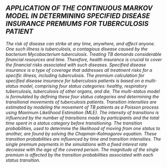 ## _APPLICATION OF THE CONTINUOUS MARKOV MODEL IN DETERMINING SPECIFIED DISEASE INSURANCE PREMIUMS FOR TUBERCULOSIS PATIENT_
_The risk of disease can strike at any time, anywhere, and affect anyone. One such illness is tuberculosis, a contagious disease caused by the bacterium Mycobacterium tuberculosis. Treating TB demands considerable financial resources and time. Therefore, health insurance is crucial to cover the financial risks associated with such diseases. Specified disease insurance is a type of coverage that addresses all treatment risks for a specific illness, including tuberculosis. The premium calculation for specified disease insurance for tuberculosis patients is based on a multi-status model, comprising four status categories: healthy, respiratory tuberculosis, tuberculosis of other organs, and die. The multi-status model is formulated by defining these four status categories and determining the transitional movements of tuberculosis patients. Transition intensities are estimated by modeling the movement of TB patients as a Poisson process using Maximum Likelihood Estimation (MLE). The intensity of transitions is influenced by the number of transitions made by participants and the total time spent in a status category before transitioning. The transition probabilities, used to determine the likelihood of moving from one status to another, are found by solving the Chapman-Kolmogorov equation. These transition probabilities are influenced by time and transition intensities. The single premium payments in the simulations with a fixed interest rate decrease with the age of the covered person. The magnitude of the single premium is affected by the transition probabilities associated with each status transition._
